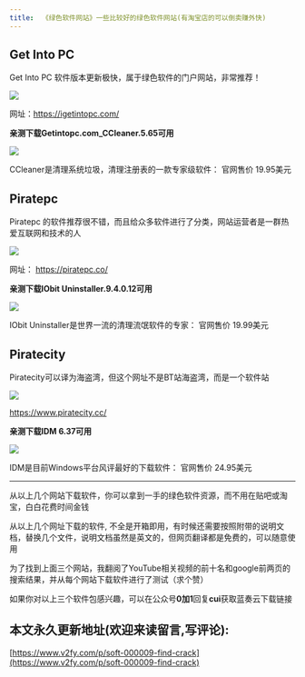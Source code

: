 ```yaml
---
title:  《绿色软件网站》一些比较好的绿色软件网站(有淘宝店的可以倒卖赚外快)
---
```


## Get Into PC

Get Into PC 软件版本更新极快，属于绿色软件的门户网站，非常推荐！ 

![](https://www.v2fy.com/asset/soft-000009-find-crack/001.png)


网址：https://igetintopc.com/  

**亲测下载Getintopc.com_CCleaner.5.65可用**

![](https://www.v2fy.com/asset/soft-000009-find-crack/0011.png)

CCleaner是清理系统垃圾，清理注册表的一款专家级软件： 官网售价 19.95美元

##  Piratepc

Piratepc 的软件推荐很不错，而且给众多软件进行了分类，网站运营者是一群热爱互联网和技术的人

![](https://www.v2fy.com/asset/soft-000009-find-crack/002.png)

网址： https://piratepc.co/ 



**亲测下载IObit Uninstaller.9.4.0.12可用**


![](https://www.v2fy.com/asset/soft-000009-find-crack/0022.png)

IObit Uninstaller是世界一流的清理流氓软件的专家： 官网售价 19.99美元




## Piratecity

Piratecity可以译为海盗湾，但这个网址不是BT站海盗湾，而是一个软件站

![](https://www.v2fy.com/asset/soft-000009-find-crack/003.png)


https://www.piratecity.cc/




**亲测下载IDM 6.37可用**



![](https://www.v2fy.com/asset/soft-000009-find-crack/0033.png)


IDM是目前Windows平台风评最好的下载软件： 官网售价 24.95美元

---

从以上几个网站下载软件，你可以拿到一手的绿色软件资源，而不用在贴吧或淘宝，白白花费时间金钱

从以上几个网址下载的软件, 不全是开箱即用，有时候还需要按照附带的说明文档，替换几个文件，说明文档虽然是英文的，但网页翻译都是免费的，可以随意使用

为了找到上面三个网站，我翻阅了YouTube相关视频的前十名和google前两页的搜索结果，并从每个网站下载软件进行了测试（求个赞）

如果你对以上三个软件包感兴趣，可以在公众号**0加1**回复**cui**获取蓝奏云下载链接




## 本文永久更新地址(欢迎来读留言,写评论):

[https://www.v2fy.com/p/soft-000009-find-crack](https://www.v2fy.com/p/soft-000009-find-crack)
